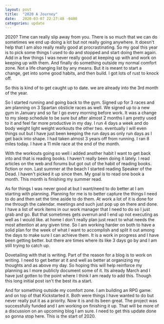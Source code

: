 ```yaml
---
layout: post
title:  "2020 A Journey"
date:   2020-03-07 22:27:48 -0400
categories: update
---
```


2020? Time can really slip away from you. There is so much that we can do sometimes we end up doing a lot but not really going anywhere. It doesn't help that I am also really really good at procrastinating. So my goal this year is to pick some things I used to do and stopped and start doing them again. Add in a few things I was never really good at keeping up with and work on keeping up with them. And finally do something outside my normal comfort zone. Not a life changing list by any means. But it is meant to start a change, get into some good habits, and then build. I got lots of rust to knock off.

So this is kind of to get caught up to date. we are already into the 3rd month of the year.

So I started running and going back to the gym. Signed up for 3 races and am planning on 3 Spartan obsticle races as well. We signed up to a new gym in January and so far I go every morning before work. It was a change to my sleep schedule to be sure but after almost 2 months I am pretty used to it and feel far more productive in my day. I run 4 days a week and do body weight light weight workouts the other two. eventually I will even things out but I have just been keeping the run days as only run days as I get back into shape. I had taken almost 3 years off from running. I ran 8 miles today. I have a 11 mile race at the end of the month.

With the workouts going so well i added another habit I want to get back into and that is reading books. I haven't really been doing it lately. I read articles on the web and forums but got out of the habit of reading books. fiction or non. Last summer at the beach I started reading Speaker of the Dead. I haven't picked it up since then. My goal is to read one book a month. This month is finishing my summer read.

As for things I was never good at but I want/need to do better at I am starting with planning. Planning for me is to better capture the things I need to do and then set the time aside to do them. At work a lot of it is done for me through the calendar. meetings and such just pop up on there and done. I have a list of work items in our work manager that I need to do so I just grab and go. But that sometimes gets overrun and I end up not executing as well as I would like. at home I don't really plan just react to what needs the most attention at any given time. So I am working harder on both to have a solid plan for the week of what I want to accomplish and split it out among the days to make sure I can achieve them. It is a work in progress and I have been getting better. but there are times where its like 3 days go by and I am still trying to catch up.

Dovetailing with that is writing. Part of the reason for a blog is to work on writing. I need to get better at it and well as better at organizing my thoughts and as above my day. So hoping this will help reinforce my planning as I more publicly document some of it. Its already March and I have just gotten to the point where I think I am ready to add this. Though this long initial post isn't the best its a start.

And for something outside my comfort zone. I am building an RPG game. and on top of that Kickstarted it. Both were things I have wanted to do but never really put it as a priority. Now it is and its been great. The project was successfully funded and I am working on finishing it up. That will be more of a discussion on an upcoming blog I am sure. I need to get this update done so gonna stop here. This is the start of 2020.

